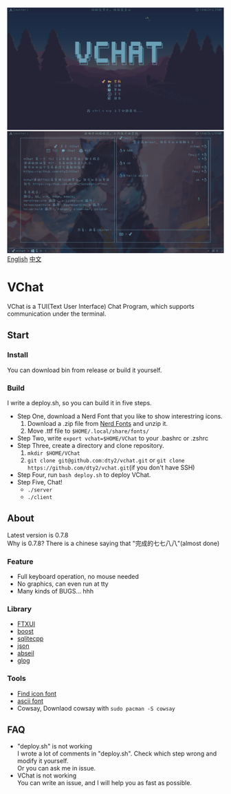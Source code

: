 ![Start](/resource/example/start.png)
![Chat](/resource/example/chat.png)
[English](/README.md) [中文](/README_cn.md)  
# VChat
VChat is a TUI(Text User Interface) Chat Program, which supports communication under the terminal.  
## Start
### Install
You can download bin from release or build it yourself.  
### Build
I write a deploy.sh, so you can build it in five steps.  
* Step One, download a Nerd Font that you like to show interestring icons.  
  1. Download a .zip file from [Nerd Fonts](https://www.nerdfonts.com/font-downloads) and unzip it.  
  2. Move .ttf file to `$HOME/.local/share/fonts/`  
* Step Two, write `export vchat=$HOME/VChat` to your .bashrc or .zshrc  
* Step Three, create a directory and clone repository.  
  1. `mkdir $HOME/VChat`  
  2. `git clone git@github.com:dty2/vchat.git` or `git clone https://github.com/dty2/vchat.git`(if you don't have SSH)  
* Step Four, run `bash deploy.sh` to deploy VChat.  
* Step Five, Chat!  
  - `./server`  
  - `./client`  
## About
Latest version is 0.7.8  
Why is 0.7.8? There is a chinese saying that "完成的七七八八"(almost done)  
### Feature
* Full keyboard operation, no mouse needed  
* No graphics, can even run at tty  
* Many kinds of BUGS... hhh  
### Library
* [FTXUI](https://github.com/ArthurSonzogni/FTXUI)  
* [boost](https://www.boost.org/users/download/)  
* [sqlitecpp](https://github.com/SRombauts/SQLiteCpp)  
* [json](https://github.com/nlohmann/json)  
* [abseil](https://github.com/abseil/abseil-cpp)  
* [glog](https://github.com/google/glog)  
### Tools
* [Find icon font](https://www.nerdfonts.com/cheat-sheet)  
* [ascii font](https://docs.asciinema.org/)  
* Cowsay, Downlaod cowsay with `sudo pacman -S cowsay`  
## FAQ
* "deploy.sh" is not working  
I wrote a lot of comments in "deploy.sh". Check which step wrong and modify it yourself.  
Or you can ask me in issue.  
* VChat is not working  
You can write an issue, and I will help you as fast as possible.  
